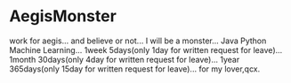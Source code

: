 # AegisMonster
work for aegis...
  and believe or not...
    I will be a monster...
      Java Python Machine Learning...
        1week 5days(only 1day for written request for leave)...
          1month 30days(only 4day for written request for leave)...
            1year 365days(only 15day for written request for leave)...
                                                                                                  for my lover,qcx.
